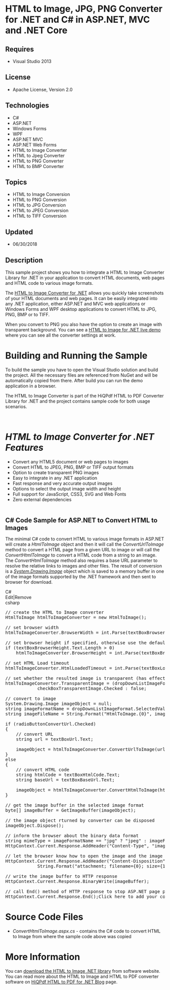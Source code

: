 # HTML to Image, JPG, PNG Converter for .NET and C# in ASP.NET, MVC and .NET Core
## Requires
- Visual Studio 2013
## License
- Apache License, Version 2.0
## Technologies
- C#
- ASP.NET
- Windows Forms
- WPF
- ASP.NET MVC
- ASP.NET Web Forms
- HTML to Image Converter
- HTML to Jpeg Converter
- HTML to PNG Converter
- HTML to BMP Converter
## Topics
- HTML to Image Conversion
- HTML to PNG Conversion
- HTML to JPG Conversion
- HTML to JPEG Conversion
- HTML to TIFF Conversion
## Updated
- 06/30/2018
## Description

<p>This sample project shows you how to integrate a HTML to Image Converter Library for .NET in your application to convert HTML documents, web pages and HTML code to various image formats.&nbsp;</p>
<p>The <a href="http://www.hiqpdf.com">HTML to Image Converter for .NET</a> allows you quickly take screenshots of your HTML documents and web pages. It can be easily integrated into any .NET application, either ASP.NET and MVC web applications or Windows Forms
 and WPF desktop applications to convert HTML to JPG, PNG, BMP or to TIFF.</p>
<p>When you convert to PNG you also have the option to create an image with transparent background. You can see a
<a href="http://www.hiqpdf.com/demo/ConvertHtmlToImage.aspx">HTML to Image for .NET live demo</a> where you can see all the converter settings at work.</p>
<h1><span>Building and Running the Sample</span></h1>
<p>To build the sample you have to open the Visual Studio solution and build the project. All the necessary files are referenced from NuGet and will be automatically copied from there. After build you can run the demo application in a browser.</p>
<p>The HTML to Image Converter is part of the HiQPdf HTML to PDF Converter Library for .NET and the project contains sample code for both usage scenarios.</p>
<p>&nbsp;</p>
<h1><em>HTML to Image Converter for .NET Features</em></h1>
<ul>
<li>Convert any HTML5 document or web pages to images </li><li>Convert HTML to JPEG, PNG, BMP or TIFF output formats </li><li>Option to create transparent PNG images </li><li>Easy to integrate in any .NET application </li><li>Fast response and very accurate output images </li><li>Options to select the output image width and height </li><li>Full support for JavaScript, CSS3, SVG and Web Fonts </li><li>Zero external dependencies </li></ul>
<p><em><br>
</em></p>
<p><span style="font-size:20px; font-weight:bold">C# Code Sample for ASP.NET to Convert HTML to Images</span></p>
<p>The minimal C# code to convert HTML to various image formats in ASP.NET will create a
<em>HtmlToImage </em>object and then it will call the <em>ConvertUrlToImage </em>
method to convert a HTML page from a given URL to image or will call the <em>ConvertHtmlToImage
</em>to convert a HTML code from a string to an image. The <em>ConvertHtmlToImage
</em>method also requires a base URL parameter to resolve the relative links to images and other files. The result of conversion is a
<em><a class="libraryLink" href="https://msdn.microsoft.com/en-US/library/System.Drawing.Image.aspx" target="_blank" title="Auto generated link to System.Drawing.Image">System.Drawing.Image</a></em> object which is saved to a memory buffer in one of the image formats supported by the .NET framework and then sent to browser for download.&nbsp; &nbsp;</p>
<div class="scriptcode">
<div class="pluginEditHolder" pluginCommand="mceScriptCode">
<div class="title"><span>C#</span></div>
<div class="pluginLinkHolder"><span class="pluginEditHolderLink">Edit</span>|<span class="pluginRemoveHolderLink">Remove</span></div>
<span class="hidden">csharp</span>

<div class="preview">
<pre class="csharp"><span class="cs__com">//&nbsp;create&nbsp;the&nbsp;HTML&nbsp;to&nbsp;Image&nbsp;converter</span>&nbsp;
HtmlToImage&nbsp;htmlToImageConverter&nbsp;=&nbsp;<span class="cs__keyword">new</span>&nbsp;HtmlToImage();&nbsp;
&nbsp;
<span class="cs__com">//&nbsp;set&nbsp;browser&nbsp;width</span>&nbsp;
htmlToImageConverter.BrowserWidth&nbsp;=&nbsp;<span class="cs__keyword">int</span>.Parse(textBoxBrowserWidth.Text);&nbsp;
&nbsp;
<span class="cs__com">//&nbsp;set&nbsp;browser&nbsp;height&nbsp;if&nbsp;specified,&nbsp;otherwise&nbsp;use&nbsp;the&nbsp;default</span>&nbsp;
<span class="cs__keyword">if</span>&nbsp;(textBoxBrowserHeight.Text.Length&nbsp;&gt;&nbsp;<span class="cs__number">0</span>)&nbsp;
&nbsp;&nbsp;&nbsp;&nbsp;htmlToImageConverter.BrowserHeight&nbsp;=&nbsp;<span class="cs__keyword">int</span>.Parse(textBoxBrowserHeight.Text);&nbsp;
&nbsp;
<span class="cs__com">//&nbsp;set&nbsp;HTML&nbsp;Load&nbsp;timeout</span>&nbsp;
htmlToImageConverter.HtmlLoadedTimeout&nbsp;=&nbsp;<span class="cs__keyword">int</span>.Parse(textBoxLoadHtmlTimeout.Text);&nbsp;
&nbsp;
<span class="cs__com">//&nbsp;set&nbsp;whether&nbsp;the&nbsp;resulted&nbsp;image&nbsp;is&nbsp;transparent&nbsp;(has&nbsp;effect&nbsp;only&nbsp;when&nbsp;the&nbsp;output&nbsp;format&nbsp;is&nbsp;PNG)</span>&nbsp;
htmlToImageConverter.TransparentImage&nbsp;=&nbsp;(dropDownListImageFormat.SelectedValue&nbsp;==&nbsp;<span class="cs__string">&quot;PNG&quot;</span>)&nbsp;?&nbsp;
&nbsp;&nbsp;&nbsp;&nbsp;&nbsp;&nbsp;&nbsp;&nbsp;&nbsp;&nbsp;&nbsp;&nbsp;checkBoxTransparentImage.Checked&nbsp;:&nbsp;<span class="cs__keyword">false</span>;&nbsp;
&nbsp;
<span class="cs__com">//&nbsp;convert&nbsp;to&nbsp;image</span>&nbsp;
System.Drawing.Image&nbsp;imageObject&nbsp;=&nbsp;<span class="cs__keyword">null</span>;&nbsp;
<span class="cs__keyword">string</span>&nbsp;imageFormatName&nbsp;=&nbsp;dropDownListImageFormat.SelectedValue.ToLower();&nbsp;
<span class="cs__keyword">string</span>&nbsp;imageFileName&nbsp;=&nbsp;String.Format(<span class="cs__string">&quot;HtmlToImage.{0}&quot;</span>,&nbsp;imageFormatName);&nbsp;
&nbsp;
<span class="cs__keyword">if</span>&nbsp;(radioButtonConvertUrl.Checked)&nbsp;
{&nbsp;
&nbsp;&nbsp;&nbsp;&nbsp;<span class="cs__com">//&nbsp;convert&nbsp;URL</span>&nbsp;
&nbsp;&nbsp;&nbsp;&nbsp;<span class="cs__keyword">string</span>&nbsp;url&nbsp;=&nbsp;textBoxUrl.Text;&nbsp;
&nbsp;
&nbsp;&nbsp;&nbsp;&nbsp;imageObject&nbsp;=&nbsp;htmlToImageConverter.ConvertUrlToImage(url)[<span class="cs__number">0</span>];&nbsp;
}&nbsp;
<span class="cs__keyword">else</span>&nbsp;
{&nbsp;
&nbsp;&nbsp;&nbsp;&nbsp;<span class="cs__com">//&nbsp;convert&nbsp;HTML&nbsp;code</span>&nbsp;
&nbsp;&nbsp;&nbsp;&nbsp;<span class="cs__keyword">string</span>&nbsp;htmlCode&nbsp;=&nbsp;textBoxHtmlCode.Text;&nbsp;
&nbsp;&nbsp;&nbsp;&nbsp;<span class="cs__keyword">string</span>&nbsp;baseUrl&nbsp;=&nbsp;textBoxBaseUrl.Text;&nbsp;
&nbsp;
&nbsp;&nbsp;&nbsp;&nbsp;imageObject&nbsp;=&nbsp;htmlToImageConverter.ConvertHtmlToImage(htmlCode,&nbsp;baseUrl)[<span class="cs__number">0</span>];&nbsp;
}&nbsp;
&nbsp;
<span class="cs__com">//&nbsp;get&nbsp;the&nbsp;image&nbsp;buffer&nbsp;in&nbsp;the&nbsp;selected&nbsp;image&nbsp;format</span>&nbsp;
<span class="cs__keyword">byte</span>[]&nbsp;imageBuffer&nbsp;=&nbsp;GetImageBuffer(imageObject);&nbsp;
&nbsp;
<span class="cs__com">//&nbsp;the&nbsp;image&nbsp;object&nbsp;rturned&nbsp;by&nbsp;converter&nbsp;can&nbsp;be&nbsp;disposed</span>&nbsp;
imageObject.Dispose();&nbsp;
&nbsp;
<span class="cs__com">//&nbsp;inform&nbsp;the&nbsp;browser&nbsp;about&nbsp;the&nbsp;binary&nbsp;data&nbsp;format</span>&nbsp;
<span class="cs__keyword">string</span>&nbsp;mimeType&nbsp;=&nbsp;imageFormatName&nbsp;==&nbsp;<span class="cs__string">&quot;jpg&quot;</span>&nbsp;?&nbsp;<span class="cs__string">&quot;jpeg&quot;</span>&nbsp;:&nbsp;imageFormatName;&nbsp;
HttpContext.Current.Response.AddHeader(<span class="cs__string">&quot;Content-Type&quot;</span>,&nbsp;<span class="cs__string">&quot;image/&quot;</span>&nbsp;&#43;&nbsp;mimeType);&nbsp;
&nbsp;
<span class="cs__com">//&nbsp;let&nbsp;the&nbsp;browser&nbsp;know&nbsp;how&nbsp;to&nbsp;open&nbsp;the&nbsp;image&nbsp;and&nbsp;the&nbsp;image&nbsp;name</span>&nbsp;
HttpContext.Current.Response.AddHeader(<span class="cs__string">&quot;Content-Disposition&quot;</span>,&nbsp;
&nbsp;&nbsp;&nbsp;&nbsp;&nbsp;&nbsp;&nbsp;&nbsp;&nbsp;&nbsp;&nbsp;&nbsp;String.Format(<span class="cs__string">&quot;attachment;&nbsp;filename={0};&nbsp;size={1}&quot;</span>,&nbsp;imageFileName,&nbsp;imageBuffer.Length.ToString()));&nbsp;
&nbsp;
<span class="cs__com">//&nbsp;write&nbsp;the&nbsp;image&nbsp;buffer&nbsp;to&nbsp;HTTP&nbsp;response</span>&nbsp;
HttpContext.Current.Response.BinaryWrite(imageBuffer);&nbsp;
&nbsp;
<span class="cs__com">//&nbsp;call&nbsp;End()&nbsp;method&nbsp;of&nbsp;HTTP&nbsp;response&nbsp;to&nbsp;stop&nbsp;ASP.NET&nbsp;page&nbsp;processing</span>&nbsp;
HttpContext.Current.Response.End();Click&nbsp;here&nbsp;to&nbsp;add&nbsp;your&nbsp;code&nbsp;snippet.</pre>
</div>
</div>
</div>
<h1><span>Source Code Files</span></h1>
<ul>
<li><em>ConvertHtmlToImage.aspx.cs - </em>contains the C# code to convert HTML to Image from where the sample code above was copied
</li></ul>
<h1>More Information</h1>
<p>You can <a href="http://www.hiqpdf.com">download the HTML to Image .NET library</a> from software website. You can read more about the HTML to Image and HTML to PDF converter software on
<a href="https://hiqpdf-html-to-pdf.com/">HiQPdf HTML to PDF for .NET Blog</a> page.</p>
